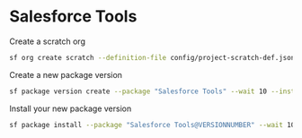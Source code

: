 # Salesforce Tools

Create a scratch org
```sh
sf org create scratch --definition-file config/project-scratch-def.json --alias salesforce-tools --duration-days 30 -s
```

Create a new package version
```sh
sf package version create --package "Salesforce Tools" --wait 10 --installation-key-bypass
```

Install your new package version
```sh
sf package install --package "Salesforce Tools@VERSIONNUMBER" --wait 10 --publish-wait 10 --target-org ORG_NAME
```